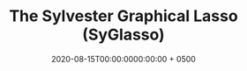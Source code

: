---
title: "The Sylvester Graphical Lasso (SyGlasso)"
collection: publications
permalink: /publication/wang2020jsm
date: 2020-08-15T00:00:0000:00:00 + 0500
venue: 'Conference proceedings talk at the 2020 Joint Statistical Meetings (JSM), Philadelphia, PA'
pubtype: 'conference, contributed'
authors: '<b><i>Y. Wang</i></b>'
excerpt_separator: ""
---